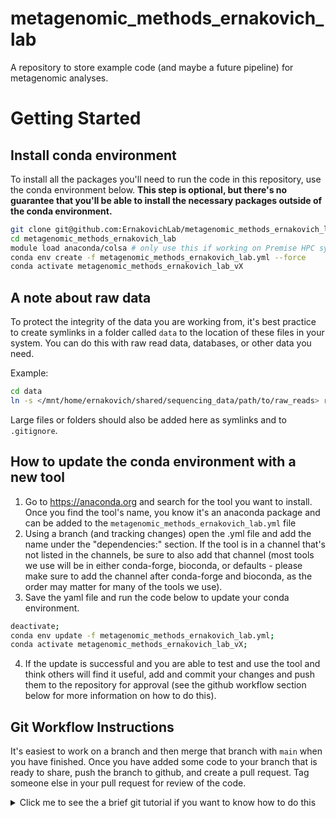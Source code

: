 # metagenomic_methods_ernakovich_lab
A repository to store example code (and maybe a future pipeline) for metagenomic analyses. 

# Getting Started

## Install conda environment
To install all the packages you'll need to run the code in this repository, use the conda environment below.
**This step is optional, but there's no guarantee that you'll be able to install the necessary packages outside of the
conda environment.**

``` bash
git clone git@github.com:ErnakovichLab/metagenomic_methods_ernakovich_lab.git
cd metagenomic_methods_ernakovich_lab
module load anaconda/colsa # only use this if working on Premise HPC system
conda env create -f metagenomic_methods_ernakovich_lab.yml --force
conda activate metagenomic_methods_ernakovich_lab_vX
```

## A note about raw data
To protect the integrity of the data you are working from, it's best practice to create symlinks in a folder called `data` to the location of these files in your system. You can do this with raw read data, databases, or other data you need.

Example:

```bash
cd data
ln -s </mnt/home/ernakovich/shared/sequencing_data/path/to/raw_reads> raw_reads
```

Large files or folders should also be added here as symlinks and to `.gitignore`.

## How to update the conda environment with a new tool
1. Go to https://anaconda.org and search for the tool you want to install. Once you find the tool's name, you know it's an anaconda package and can be added to the `metagenomic_methods_ernakovich_lab.yml` file
2. Using a branch (and tracking changes) open the .yml file and add the name under the "dependencies:" section. If the tool is in a channel that's not listed in the channels, be sure to also add that channel (most tools we use will be in either conda-forge, bioconda, or defaults - please make sure to add the channel after conda-forge and bioconda, as the order may matter for many of the tools we use). 
3. Save the yaml file and run the code below to update your conda environment. 
``` bash
deactivate;
conda env update -f metagenomic_methods_ernakovich_lab.yml;
conda activate metagenomic_methods_ernakovich_lab_vX;
```
4.  If the update is successful and you are able to test and use the tool and think others will find it useful, add and commit your changes and push them to the repository for approval (see the github workflow section below for more information on how to do this).

## Git Workflow Instructions

It's easiest to work on a branch and then merge that branch with `main` when you have finished. Once you have added some code to your branch that is ready to share, push the branch to github, and create a pull request. Tag someone else in your pull request for review of the code.

<details>
  <summary>Click me to see the a brief git tutorial if you want to know how to do this</summary>

To create a branch:
```
git checkout -b <branch name>

```

You can switch back to the main branch anytime by typing 
```
git checkout main
```

### The typical git workflow

1. Edit code, test, save as normal
2. When you are ready to commit your changes, first check the status of your repository `git status`, you'll see if there are modified files that need to be commited or changes that should be pulled down.
3. _Stage_ the files for committing `git add <file name>`
4. After staging the files for committing, you can actually _commit_. I find it easiest to write committ messages inline with the `-m` command. `git commit -m "<insert a message about what you did here>"`. All of the changes in the files you staged will be committed.
5. But wait! All of these committs have only happened locally on your own computer. To share them with others, we need to push them to the cloud. You can push your branch to github with the following command. 
`git push`. (Note: the first time you do this, you may need to create a remote version of the branch, with this command `git push --set-upstream origin <branch name>`)

All in all it looks like this
```
# Make sure you're working on your branch:
git status
git checkout <branch name>
# Edit files, update, save, etc. 
# When you're ready to commit files, stage them first
git add <myfile.R>
git add <mysecondfile.R>
# Now commit and add a message about your changes
git commit -m "Adding myfile and mysecondfile to the analysis."
# Push your changes to github
git push
```
Once you have pushed your branch you may want to merge it with the main branch. This can easily be done on github by clicking the "Create pull request" button that appears when you push new changes to a branch.

### Incorperating others' changes

What if the main branch has been updated and you want to incorperate others' changes into your branch? You can do this by merging the main branch into your branch. 

1. First make sure that any changes you've made to tracked files are committed by following the ses:
[Typical git workflow](#the-typical-git-workflow) above.
2. Then make sure that any changes that have been made remotely have been incorperated into your local repository. `git pull`. If you see "Already up to date", you're good to go!. Make sure to check this for the main branch and for your own branch (if you're making changes in multiple locations.) (Changing branches with `git checkout <branch name>`)
3. Now that you have updated your code base with any remote changes, you are ready to merge the main branch into your branch. Move to your branch using `git chekcout <branch name>`. Then merge the main branch into yours with `git merge main`. Optionally, you can then push the updated version of your branch to the remote repository, with `git push`.

All in all, it looks something like this:
```
# move over to the main branch
git checkout main
# pull changes from github
git pull
# move over to your branch
git checkout <branch name>
# merge the changes you pulled to your branch
git merge main
# optionally update the remote version of your branch
git push
```
</details>
